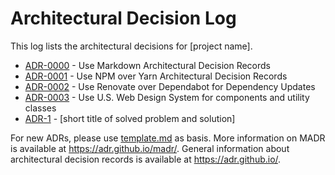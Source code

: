 # Architectural Decision Log

This log lists the architectural decisions for [project name].

<!-- adrlog -- Regenerate the content by running `npx adr-log -i` from the docs/decisions directory. -->

* [ADR-0000](0000-use-markdown-architectural-decision-records.md) - Use Markdown Architectural Decision Records
* [ADR-0001](0001-use-npm-decision-records.md) - Use NPM over Yarn Architectural Decision Records
* [ADR-0002](0002-use-renovate-for-dependency-updates.md) - Use Renovate over Dependabot for Dependency Updates
* [ADR-0003](0003-design-system.md) - Use U.S. Web Design System for components and utility classes
* [ADR-1](template.md) - [short title of solved problem and solution]

<!-- adrlogstop -->

For new ADRs, please use [template.md](template.md) as basis.
More information on MADR is available at <https://adr.github.io/madr/>.
General information about architectural decision records is available at <https://adr.github.io/>.
